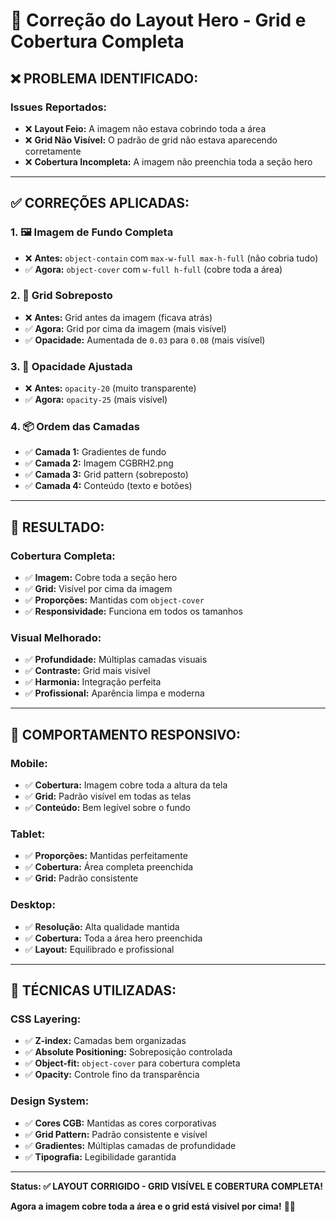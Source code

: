 # 🔧 Correção do Layout Hero - Grid e Cobertura Completa

## ❌ **PROBLEMA IDENTIFICADO:**

### **Issues Reportados:**
- ❌ **Layout Feio:** A imagem não estava cobrindo toda a área
- ❌ **Grid Não Visível:** O padrão de grid não estava aparecendo corretamente
- ❌ **Cobertura Incompleta:** A imagem não preenchia toda a seção hero

---

## ✅ **CORREÇÕES APLICADAS:**

### **1. 🖼️ Imagem de Fundo Completa**
- ❌ **Antes:** `object-contain` com `max-w-full max-h-full` (não cobria tudo)
- ✅ **Agora:** `object-cover` com `w-full h-full` (cobre toda a área)

### **2. 📐 Grid Sobreposto**
- ❌ **Antes:** Grid antes da imagem (ficava atrás)
- ✅ **Agora:** Grid por cima da imagem (mais visível)
- ✅ **Opacidade:** Aumentada de `0.03` para `0.08` (mais visível)

### **3. 🎨 Opacidade Ajustada**
- ❌ **Antes:** `opacity-20` (muito transparente)
- ✅ **Agora:** `opacity-25` (mais visível)

### **4. 📦 Ordem das Camadas**
- ✅ **Camada 1:** Gradientes de fundo
- ✅ **Camada 2:** Imagem CGBRH2.png
- ✅ **Camada 3:** Grid pattern (sobreposto)
- ✅ **Camada 4:** Conteúdo (texto e botões)

---

## 🎯 **RESULTADO:**

### **Cobertura Completa:**
- ✅ **Imagem:** Cobre toda a seção hero
- ✅ **Grid:** Visível por cima da imagem
- ✅ **Proporções:** Mantidas com `object-cover`
- ✅ **Responsividade:** Funciona em todos os tamanhos

### **Visual Melhorado:**
- ✅ **Profundidade:** Múltiplas camadas visuais
- ✅ **Contraste:** Grid mais visível
- ✅ **Harmonia:** Integração perfeita
- ✅ **Profissional:** Aparência limpa e moderna

---

## 📱 **COMPORTAMENTO RESPONSIVO:**

### **Mobile:**
- ✅ **Cobertura:** Imagem cobre toda a altura da tela
- ✅ **Grid:** Padrão visível em todas as telas
- ✅ **Conteúdo:** Bem legível sobre o fundo

### **Tablet:**
- ✅ **Proporções:** Mantidas perfeitamente
- ✅ **Cobertura:** Área completa preenchida
- ✅ **Grid:** Padrão consistente

### **Desktop:**
- ✅ **Resolução:** Alta qualidade mantida
- ✅ **Cobertura:** Toda a área hero preenchida
- ✅ **Layout:** Equilibrado e profissional

---

## 🎨 **TÉCNICAS UTILIZADAS:**

### **CSS Layering:**
- ✅ **Z-index:** Camadas bem organizadas
- ✅ **Absolute Positioning:** Sobreposição controlada
- ✅ **Object-fit:** `object-cover` para cobertura completa
- ✅ **Opacity:** Controle fino da transparência

### **Design System:**
- ✅ **Cores CGB:** Mantidas as cores corporativas
- ✅ **Grid Pattern:** Padrão consistente e visível
- ✅ **Gradientes:** Múltiplas camadas de profundidade
- ✅ **Tipografia:** Legibilidade garantida

---

**Status: ✅ LAYOUT CORRIGIDO - GRID VISÍVEL E COBERTURA COMPLETA!**

**Agora a imagem cobre toda a área e o grid está visível por cima!** 🔧✨
